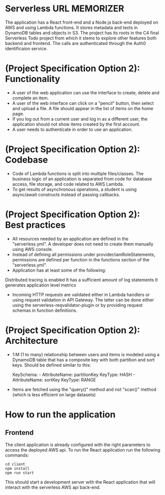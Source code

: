 # Serverless URL MEMORIZER
The application has a React front-end and a Node.js back-end deployed on AWS and using Lambda functions. It stores metadata and texts in DynamoDB tables and objects in S3.
The project has its roots in the C4 final Serverless Todo project from which it stems to explore other features both backend and frontend.
The calls are authenticated through the Auth0 identificaion service.


# (Project Specification Option 2): Functionality

* A user of the web application can use the interface to create, delete and complete an item.
* A user of the web interface can click on a "pencil" button, then select and upload a file. A file should appear in the list of items on the home page.
* If you log out from a current user and log in as a different user, the application should not show items created by the first account.
* A user needs to authenticate in order to use an application.

# (Project Specification Option 2): Codebase

* Code of Lambda functions is split into multiple files/classes. The business logic of an application is separated from code for database access, file storage, and code related to AWS Lambda.
* To get results of asynchronous operations, a student is using async/await constructs instead of passing callbacks.


# (Project Specification Option 2): Best practices

* All resources needed by an application are defined in the "serverless.yml". A developer does not need to create them manually using AWS console.
* Instead of defining all permissions under provider/iamRoleStatements, permissions are defined per function in the functions section of the "serverless.yml".
* Application has at least some of the following:

Distributed tracing is enabled
It has a sufficient amount of log statements
It generates application level metrics
* Incoming HTTP requests are validated either in Lambda handlers or using request validation in API Gateway. The latter can be done either using the serverless-reqvalidator-plugin or by providing request schemas in function definitions.

# (Project Specification Option 2): Architecture

* 1:M (1 to many) relationship between users and items is modeled using a DynamoDB table that has a composite key with both partition and sort keys. Should be defined similar to this:

   KeySchema:
      - AttributeName: partitionKey
        KeyType: HASH
      - AttributeName: sortKey
        KeyType: RANGE
		
* Items are fetched using the "query()" method and not "scan()" method (which is less efficient on large datasets)



# How to run the application


## Frontend

The client application is already configured with the right parameters to access the deployed AWS api. 
To run the React application run the following commands:

```
cd client
npm install
npm run start
```

This should start a development server with the React application that will interact with the serverless AWS api back-end.

